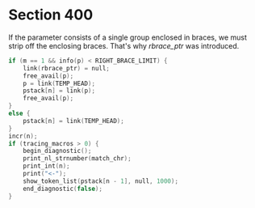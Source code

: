 # Section 400

If the parameter consists of a single group enclosed in braces, we must strip off the enclosing braces.
That's why *rbrace_ptr* was introduced.

```c << Tidy up the parameter just scanned, and tuck it away >>=
if (m == 1 && info(p) < RIGHT_BRACE_LIMIT) {
    link(rbrace_ptr) = null;
    free_avail(p);
    p = link(TEMP_HEAD);
    pstack[n] = link(p);
    free_avail(p);
}
else {
    pstack[n] = link(TEMP_HEAD);
}
incr(n);
if (tracing_macros > 0) {
    begin_diagnostic();
    print_nl_strnumber(match_chr);
    print_int(n);
    print("<-");
    show_token_list(pstack[n - 1], null, 1000);
    end_diagnostic(false);
}
```
